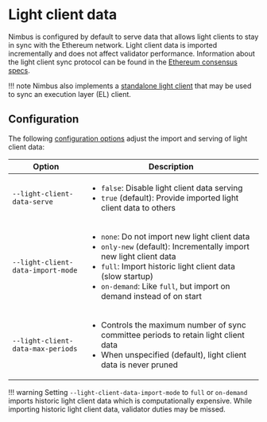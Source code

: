 # Light client data

Nimbus is configured by default to serve data that allows light clients to stay in sync with the Ethereum network.
Light client data is imported incrementally and does not affect validator performance.
Information about the light client sync protocol can be found in the [Ethereum consensus specs](https://github.com/ethereum/consensus-specs/blob/v1.3.0/specs/altair/light-client/sync-protocol.md).

!!! note
    Nimbus also implements a [standalone light client](./el-light-client.md) that may be used to sync an execution layer (EL) client.

## Configuration

The following [configuration options](./options.md) adjust the import and serving of light client data:

| Option                                         | Description |
|------------------------------------------------|-------------|
| <nobr>`--light-client-data-serve`</nobr>       | <ul><li>`false`: Disable light client data serving</li><li>`true` (default): Provide imported light client data to others</li></ul> |
| <nobr>`--light-client-data-import-mode`</nobr> | <ul><li>`none`: Do not import new light client data</li><li>`only-new` (default): Incrementally import new light client data</li><li>`full`: Import historic light client data (slow startup)</li><li>`on-demand`: Like `full`, but import on demand instead of on start</li></ul> |
| <nobr>`--light-client-data-max-periods`</nobr> | <ul><li>Controls the maximum number of sync committee periods to retain light client data</li><li>When unspecified (default), light client data is never pruned</li></ul> |

!!! warning
    Setting `--light-client-data-import-mode` to `full` or `on-demand` imports historic light client data which is computationally expensive.
    While importing historic light client data, validator duties may be missed.
